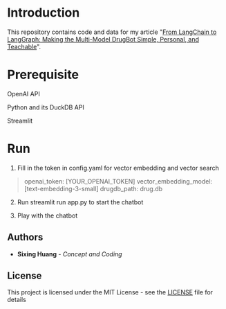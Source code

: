 
  
  

# Introduction

  

This repository contains code and data for my article "[From LangChain to LangGraph: Making the Multi-Model DrugBot Simple, Personal, and Teachable](https://dgg32.medium.com/tailor-a-multi-model-chatbot-for-a-multi-model-duckdb-8afb7ac4c1fa)".



# Prerequisite

OpenAI API 

Python and its DuckDB API

Streamlit


# Run

1. Fill in the token in config.yaml for vector embedding and vector search

>  openai_token: [YOUR_OPENAI_TOKEN]
>  vector_embedding_model: [text-embedding-3-small]
>  drugdb_path: drug.db

2. Run streamlit run app.py to start the chatbot

3. Play with the chatbot

## Authors



*  **Sixing Huang** - *Concept and Coding*

  

  

## License

  

  

This project is licensed under the MIT License - see the [LICENSE](LICENSE) file for details
